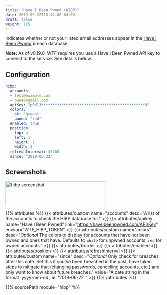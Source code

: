 ```yaml
---
title: "Have I Been Pwned (HIBP)"
date: 2019-06-22T15:47:08-04:00
draft: false
weight: 125
---
```


Indicates whether or not your listed email addresses appear in the [Have I Been Pwned](https://haveibeenpwned.com) breach database.

**Note:** As of v0.19.0, WTF requires you use a Have I Been Pwned API key to conenct to the service. See details below.

## Configuration

```yaml
hibp:
  accounts:
  - test@example.com
  - pwned@gmail.com
  apiKey: "p0d13*********************************************c3"
  colors:
    ok: "green"
    pwned: "red"
  enabled: true
  position:
    top: 4
    left: 1
    height: 1
    width: 2
  refreshInterval: 43200
  since: "2019-06-22"
```

## Screenshots

<img class="screenshot" src="/imgs/modules/hibp.png" width="320" height="79" alt="hibp screenshot" />

{{% attributes %}}
  {{< attributes/custom name="accounts" desc="A list of the accounts to check the HIBP database for." >}}
  {{< attributes/apikey name="Have I Been Pwned" link="https://haveibeenpwned.com/API/Key" envvar="WTF_HIBP_TOKEN" >}}
  {{< attributes/custom name="colors" desc="_Optional_ The colors to display for accounts that have not been pwned and ones that have. Defaults to `white` for unpwned accounts, `red` for pwned accounts." >}}
  {{< attributes/border >}}
  {{< attributes/enabled >}}
  {{< attributes/position >}}
  {{< attributes/refreshInterval >}}
  {{< attributes/custom name="since" desc="_Optional_ Only check for breaches after this date. Set this if you've been breached in the past, have taken steps to mitigate that (changing passwords, cancelling accounts, etc.) and only want to know about future breaches." value="A date string in the format 'yyyy-mm-dd', ie: '2019-06-22'" >}}
{{% /attributes %}}

{{% sourcePath module="hibp" %}}